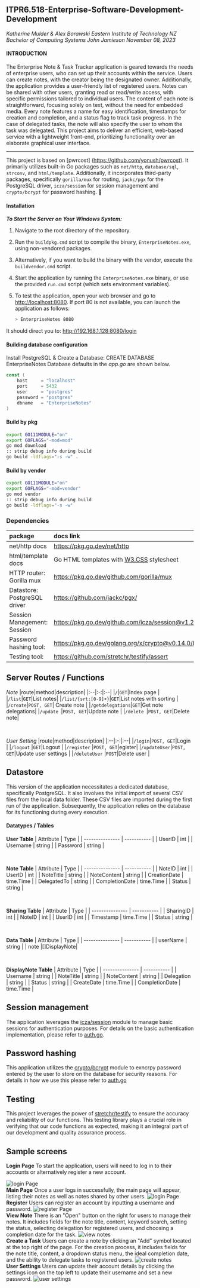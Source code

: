 ## ITPR6.518-Enterprise-Software-Development-Development
_Katherine Mulder & Alex Borawski
Eastern Institute of Technology
NZ Bachelor of Computing Systems
John Jamieson
November 08, 2023_ 

#### INTRODUCTION 
The Enterprise Note & Task Tracker application is geared towards the needs of enterprise users, who can set up their accounts within the service. 
Users can create notes, with the creator being the designated owner. Additionally, the application provides a user-friendly list of registered users. Notes can be shared with other users, granting read or read/write access, with specific permissions tailored to individual users.
The content of each note is straightforward, focusing solely on text, without the need for embedded media. Every note features a name for easy identification, timestamps for creation and completion, and a status flag to track task progress. In the case of delegated tasks, the note will also specify the user to whom the task was delegated.
This project aims to deliver an efficient, web-based service with a lightweight front-end, prioritizing functionality over an elaborate graphical user interface.

--------------------------------------------------------------------------------------------------------------------------------
This project is based on [pwrcost] (https://github.com/yonush/pwrcost). It primarily utilizes built-in Go packages such as `net/http`, `database/sql`, `strconv`, and `html/template`. Additionally, it incorporates third-party packages, specifically `gorilla/mux` for routing, `jackc/pgx` for the PostgreSQL driver, `icza/session` for session management and `crypto/bcrypt` for password hashing.
:notebook:

#### Installation 
***To Start the Server on Your Windows System:***

1. Navigate to the root directory of the repository.
2. Run the `buildpkg.cmd` script to compile the binary, `EnterpriseNotes.exe`, using non-vendored packages.
3. Alternatively, if you want to build the binary with the vendor, execute the `buildvendor.cmd` script.
4. Start the application by running the `EnterpriseNotes.exe` binary, or use the provided `run.cmd` script (which sets environment variables).
5. To test the application, open your web browser and go to [http://localhost:8080](http://localhost:8080). If port 80 is not available, you can launch the application as follows:

   ```sh
   > EnterpriseNotes 8080
    ```

It should direct you to: http://192.168.1.128:8080/login

#### Building database configuration 
Install PostgreSQL & Create a Database: CREATE DATABASE EnterpriseNotes
Database defaults in the *app.go* are shown below.
``` go
const (
	host     = "localhost"
	port     = 5432
	user     = "postgres"
	password = "postgres"
	dbname   = "EnterpriseNotes"
)
```

#### Build by pkg
``` bash
export GO111MODULE="on"
export GOFLAGS="-mod=mod"
go mod download
:: strip debug info during build
go build -ldflags="-s -w" .
``` 
#### Build by vendor
``` bash
export GO111MODULE="on"
export GOFLAGS="-mod=vendor"
go mod vendor
:: strip debug info during build
go build -ldflags="-s -w" 
```

### Dependencies
|package|docs link|
|:--|:--|
|net/http docs|https://pkg.go.dev/net/http
|html/template docs|Go HTML templates with [W3.CSS](https://www.w3schools.com/w3css/w3css_examples.asp) stylesheet|
|HTTP router: Gorilla mux|https://pkg.go.dev/github.com/gorilla/mux|
|Datastore: PostgreSQL driver|https://github.com/jackc/pgx/|
|Session Management: Session|https://pkg.go.dev/github.com/icza/session@v1.2.0|
|Password hashing tool:|https://pkg.go.dev/golang.org/x/crypto@v0.14.0/bcrypt|
|Testing tool:|https://github.com/stretchr/testify/assert|

## Server Routes / Functions
*Note*
|route|method|description|
|:--|:-:|:--|
|`/`|`GET`|Index page |
|`/list`|`GET`|List notes|
|`/list/{srt:[0-9]+}`|`GET`|List notes with sorting |
|`/create`|`POST, GET`| Create note |
|`/getdelegations`|`GET`|Get note delegations|
|`/update `|`POST, GET`|Update note |
|`/delete `|`POST, GET`|Delete note|

</br>

*User Setting*
|route|method|description|
|:--|:-:|:--|
|`/login`|`POST, GET`|Login  |
|`/logout` |`GET`|Logout |
|`/register` |`POST, GET`|egister|
|`/updateUser`|`POST, GET`|Update user settings |
|`/deleteUser` |`POST`|Delete user |

## Datastore
This version of the application necessitates a dedicated database, specifically PostgreSQL. It also involves the initial import of several CSV files from the local data folder. These CSV files are imported during the first run of the application. Subsequently, the application relies on the database for its functioning during every execution.

#### Datatypes / Tables
**User Table**
| Attribute       | Type        |
| --------------- | ----------- |
| UserID          | int         |
| Username        | string      |
| Password        | string      |

<br>

**Note Table**
| Attribute       | Type        |
| --------------- | ----------- |
| NoteID          | int         |
| UserID          | int         |
| NoteTitle       | string      |
| NoteContent     | string      |
| CreationDate    | time.Time   |
| DelegatedTo     | string      |
| CompletionDate  | time.Time   |
| Status          | string      |

<br>

**Sharing Table**
| Attribute       | Type        |
| --------------- | ----------- |
| SharingID       | int         |
| NoteID          | int         |
| UserID          | int         |
| Timestamp       | time.Time   |
| Status          | string      |

<br>

**Data Table**
| Attribute       | Type        |
| --------------- | ----------- |
| userName		  | string  	|
| note	          |[]DisplayNote|

<br>

**DisplayNote Table**
| Attribute       | Type        |
| --------------- | ----------- |
| Username  	  | string      |
| NoteTitle       | string      |
| NoteContent  	  | string      |
| Delegation      | string      |
| Status      	  | string  	|
| CreateDate      | time.Time   |
| CompletionDate  | time.Time   |

## Session management
The application leverages the [icza/session](https://github.com/icza/session) module to manage basic sessions for authentication purposes. For details on the basic authentication implementation, please refer to [auth.go](https://github.com/KatherineMulder/ITPR6.518-Enterprise-Software-Development-Development/blob/main/auth.go).

## Password hashing
This application utilizes the [crypto/bcrypt](golang.org/x/crypto/bcrypt) module to exncrpy password entered by the user to store on the database for security reasons. For details in how we use this please refer to [auth.go](https://github.com/KatherineMulder/ITPR6.518-Enterprise-Software-Development-Development/blob/main/auth.go)

## Testing 
This project leverages the power of [stretchr/testify](https://github.com/stretchr/testify) to ensure the accuracy and reliability of our functions. This testing library plays a crucial role in verifying that our code functions as expected, making it an integral part of our development and quality assurance process.

## Sample screens
**Login Page**
To start the application, users will need to log in to their accounts or alternatively register a new account.

![login Page](/statics/images/loginPage.png)
<br>
**Main Page**
Once a user logs in successfully, the main page will appear, listing their notes as well as notes shared by other users. 
![login Page](/statics/images/mainPage.png)
<br>
**Register**
Users can register an account by inputting a username and password.
![register Page](/statics/images/registerPage.png)
<br>
**View Note**
There is an "Open" button on the right for users to manage their notes. It includes fields for the note title, content, keyword search, setting the status, selecting delegation for registered users, and choosing a completion date for the task.
![view notes](/statics/images/viewNotePage.png)
<br>
**Create a Task**
Users can create a note by clicking an "Add" symbol located at the top right of the page. For the creation process, it includes fields for the note title, content, a dropdown status menu, the ideal completion date, and the ability to delegate tasks to registered users.
![create notes](/statics/images/createNotePage.png)
<br>
**User Settings**
Users can update their account details by clicking the settings icon on the top left to update their username and set a new password.
![user settings](/statics/images/userSettingPage.png)